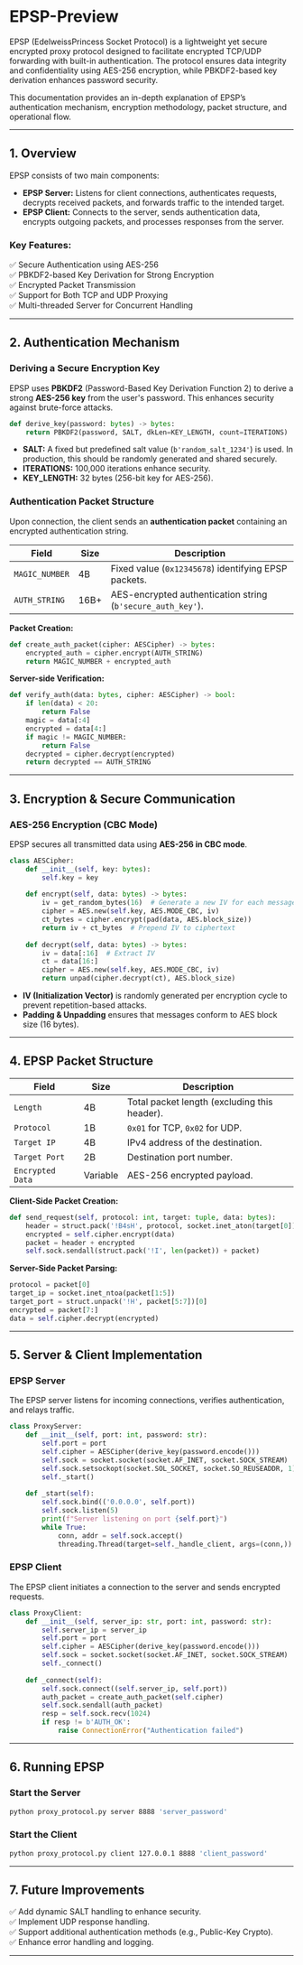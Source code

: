 # **EPSP-Preview**  

EPSP (EdelweissPrincess Socket Protocol) is a lightweight yet secure encrypted proxy protocol designed to facilitate encrypted TCP/UDP forwarding with built-in authentication. The protocol ensures data integrity and confidentiality using AES-256 encryption, while PBKDF2-based key derivation enhances password security.  

This documentation provides an in-depth explanation of EPSP’s authentication mechanism, encryption methodology, packet structure, and operational flow.  

---

## **1. Overview**  
EPSP consists of two main components:  
- **EPSP Server:** Listens for client connections, authenticates requests, decrypts received packets, and forwards traffic to the intended target.  
- **EPSP Client:** Connects to the server, sends authentication data, encrypts outgoing packets, and processes responses from the server.  

### **Key Features:**  
✅ Secure Authentication using AES-256  
✅ PBKDF2-based Key Derivation for Strong Encryption  
✅ Encrypted Packet Transmission  
✅ Support for Both TCP and UDP Proxying  
✅ Multi-threaded Server for Concurrent Handling  

---

## **2. Authentication Mechanism**  

### **Deriving a Secure Encryption Key**  
EPSP uses **PBKDF2** (Password-Based Key Derivation Function 2) to derive a strong **AES-256 key** from the user's password. This enhances security against brute-force attacks.  

```python
def derive_key(password: bytes) -> bytes:
    return PBKDF2(password, SALT, dkLen=KEY_LENGTH, count=ITERATIONS)
```
- **SALT:** A fixed but predefined salt value (`b'random_salt_1234'`) is used. In production, this should be randomly generated and shared securely.  
- **ITERATIONS:** 100,000 iterations enhance security.  
- **KEY_LENGTH:** 32 bytes (256-bit key for AES-256).  

### **Authentication Packet Structure**  
Upon connection, the client sends an **authentication packet** containing an encrypted authentication string.  

| Field          | Size | Description |  
|---------------|------|-------------|  
| `MAGIC_NUMBER`  | 4B   | Fixed value (`0x12345678`) identifying EPSP packets. |  
| `AUTH_STRING`  | 16B+ | AES-encrypted authentication string (`b'secure_auth_key'`). |  

**Packet Creation:**  
```python
def create_auth_packet(cipher: AESCipher) -> bytes:
    encrypted_auth = cipher.encrypt(AUTH_STRING)
    return MAGIC_NUMBER + encrypted_auth
```

**Server-side Verification:**  
```python
def verify_auth(data: bytes, cipher: AESCipher) -> bool:
    if len(data) < 20:
        return False
    magic = data[:4]
    encrypted = data[4:]
    if magic != MAGIC_NUMBER:
        return False
    decrypted = cipher.decrypt(encrypted)
    return decrypted == AUTH_STRING
```

---

## **3. Encryption & Secure Communication**  

### **AES-256 Encryption (CBC Mode)**  
EPSP secures all transmitted data using **AES-256 in CBC mode**.  

```python
class AESCipher:
    def __init__(self, key: bytes):
        self.key = key
    
    def encrypt(self, data: bytes) -> bytes:
        iv = get_random_bytes(16)  # Generate a new IV for each message
        cipher = AES.new(self.key, AES.MODE_CBC, iv)
        ct_bytes = cipher.encrypt(pad(data, AES.block_size))
        return iv + ct_bytes  # Prepend IV to ciphertext
    
    def decrypt(self, data: bytes) -> bytes:
        iv = data[:16]  # Extract IV
        ct = data[16:]
        cipher = AES.new(self.key, AES.MODE_CBC, iv)
        return unpad(cipher.decrypt(ct), AES.block_size)
```
- **IV (Initialization Vector)** is randomly generated per encryption cycle to prevent repetition-based attacks.  
- **Padding & Unpadding** ensures that messages conform to AES block size (16 bytes).  

---

## **4. EPSP Packet Structure**  

| Field          | Size  | Description |  
|---------------|-------|-------------|  
| `Length`       | 4B    | Total packet length (excluding this header). |  
| `Protocol`     | 1B    | `0x01` for TCP, `0x02` for UDP. |  
| `Target IP`    | 4B    | IPv4 address of the destination. |  
| `Target Port`  | 2B    | Destination port number. |  
| `Encrypted Data` | Variable | AES-256 encrypted payload. |  

**Client-Side Packet Creation:**  
```python
def send_request(self, protocol: int, target: tuple, data: bytes):
    header = struct.pack('!B4sH', protocol, socket.inet_aton(target[0]), target[1])
    encrypted = self.cipher.encrypt(data)
    packet = header + encrypted
    self.sock.sendall(struct.pack('!I', len(packet)) + packet)
```

**Server-Side Packet Parsing:**  
```python
protocol = packet[0]
target_ip = socket.inet_ntoa(packet[1:5])
target_port = struct.unpack('!H', packet[5:7])[0]
encrypted = packet[7:]
data = self.cipher.decrypt(encrypted)
```

---

## **5. Server & Client Implementation**  

### **EPSP Server**  
The EPSP server listens for incoming connections, verifies authentication, and relays traffic.  

```python
class ProxyServer:
    def __init__(self, port: int, password: str):
        self.port = port
        self.cipher = AESCipher(derive_key(password.encode()))
        self.sock = socket.socket(socket.AF_INET, socket.SOCK_STREAM)
        self.sock.setsockopt(socket.SOL_SOCKET, socket.SO_REUSEADDR, 1)
        self._start()
    
    def _start(self):
        self.sock.bind(('0.0.0.0', self.port))
        self.sock.listen(5)
        print(f"Server listening on port {self.port}")
        while True:
            conn, addr = self.sock.accept()
            threading.Thread(target=self._handle_client, args=(conn,)).start()
```

### **EPSP Client**  
The EPSP client initiates a connection to the server and sends encrypted requests.  

```python
class ProxyClient:
    def __init__(self, server_ip: str, port: int, password: str):
        self.server_ip = server_ip
        self.port = port
        self.cipher = AESCipher(derive_key(password.encode()))
        self.sock = socket.socket(socket.AF_INET, socket.SOCK_STREAM)
        self._connect()
    
    def _connect(self):
        self.sock.connect((self.server_ip, self.port))
        auth_packet = create_auth_packet(self.cipher)
        self.sock.sendall(auth_packet)
        resp = self.sock.recv(1024)
        if resp != b'AUTH_OK':
            raise ConnectionError("Authentication failed")
```

---

## **6. Running EPSP**  

### **Start the Server**  
```bash
python proxy_protocol.py server 8888 'server_password'
```

### **Start the Client**  
```bash
python proxy_protocol.py client 127.0.0.1 8888 'client_password'
```


---

## **7. Future Improvements**  
✅ Add dynamic SALT handling to enhance security.  
✅ Implement UDP response handling.  
✅ Support additional authentication methods (e.g., Public-Key Crypto).  
✅ Enhance error handling and logging.  

---
